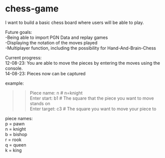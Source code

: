 # chess-game
I want to build a basic chess board where users will be able to play. 

Future goals: </br>
-Being able to import PGN Data and replay games </br>
-Displaying the notation of the moves played </br>
-Multiplayer function, including the possibility for Hand-And-Brain-Chess </br>

Current progress: </br>
12-08-23: You are able to move the pieces by entering the moves using the console.</br>
14-08-23: Pieces now can be captured</br>


example: 
>> Piece name: n # n=knight </br>
>> Enter start: b1 # The square that the piece you want to move stands on  </br>
>> Enter target: c3 # The square you want to move your piece to  </br>

piece names: </br>
p = pawn </br>
n = knight </br>
b = bishop </br>
r = rook </br>
q = queen </br>
k = king </br>

